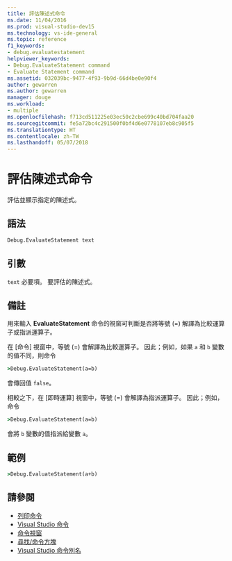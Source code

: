 ```yaml
---
title: 評估陳述式命令
ms.date: 11/04/2016
ms.prod: visual-studio-dev15
ms.technology: vs-ide-general
ms.topic: reference
f1_keywords:
- debug.evaluatestatement
helpviewer_keywords:
- Debug.EvaluateStatement command
- Evaluate Statement command
ms.assetid: 032039bc-9477-4f93-9b9d-66d4be0e90f4
author: gewarren
ms.author: gewarren
manager: douge
ms.workload:
- multiple
ms.openlocfilehash: f713cd511225e03ec50c2cbe699c40bd704faa20
ms.sourcegitcommit: fe5a72bc4c291500f0bf4d6e0778107eb8c905f5
ms.translationtype: HT
ms.contentlocale: zh-TW
ms.lasthandoff: 05/07/2018
---
```

# <a name="evaluate-statement-command"></a>評估陳述式命令
評估並顯示指定的陳述式。

## <a name="syntax"></a>語法

```cmd
Debug.EvaluateStatement text
```

## <a name="arguments"></a>引數
 `text` 必要項。 要評估的陳述式。

## <a name="remarks"></a>備註
 用來輸入 **EvaluateStatement** 命令的視窗可判斷是否將等號 (=) 解譯為比較運算子或指派運算子。

 在 [命令] 視窗中，等號 (=) 會解譯為比較運算子。 因此；例如，如果 `a` 和 `b` 變數的值不同，則命令

```cmd
>Debug.EvaluateStatement(a=b)
```

 會傳回值 `false`。

 相較之下，在 [即時運算] 視窗中，等號 (=) 會解譯為指派運算子。 因此；例如，命令

```cmd
>Debug.EvaluateStatement(a=b)
```

 會將 `b` 變數的值指派給變數 `a`。

## <a name="example"></a>範例

```cmd
>Debug.EvaluateStatement(a+b)
```

## <a name="see-also"></a>請參閱

- [列印命令](../../ide/reference/print-command.md)
- [Visual Studio 命令](../../ide/reference/visual-studio-commands.md)
- [命令視窗](../../ide/reference/command-window.md)
- [尋找/命令方塊](../../ide/find-command-box.md)
- [Visual Studio 命令別名](../../ide/reference/visual-studio-command-aliases.md)